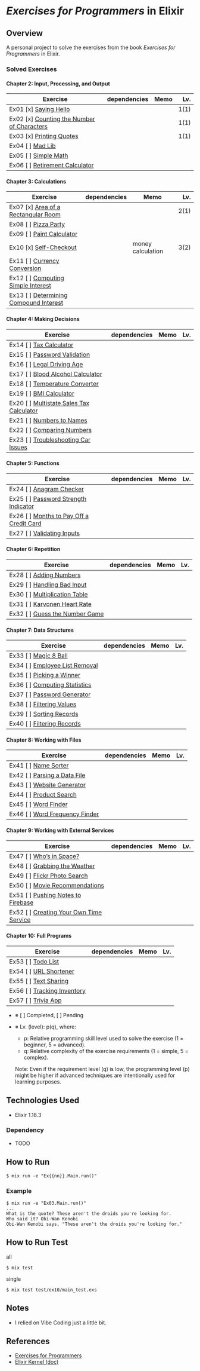 # *Exercises for Programmers* in Elixir

## Overview
A personal project to solve the exercises from the book *Exercises for Programmers* in Elixir.

### Solved Exercises
#### Chapter 2: Input, Processing, and Output
| Exercise | dependencies | Memo  | Lv.  |
| -------- | -------------| ----- | -----:|
| Ex01 [x] [Saying Hello](lib/ex01/main.ex)                      | | |1(1)
| Ex02 [x] [Counting the Number of Characters](lib/ex02/main.ex) | | |1(1)
| Ex03 [x] [Printing Quotes](lib/ex03/main.ex)                   | | |1(1)
| Ex04 [ ] [Mad Lib](lib/ex04/main.ex)                           | | |
| Ex05 [ ] [Simple Math](lib/ex05/main.ex)                       | | |
| Ex06 [ ] [Retirement Calculator](lib/ex06/main.ex)             | | |
#### Chapter 3: Calculations
| Exercise | dependencies | Memo  | Lv.  |
| -------- | -------------| ----- | -----:|
| Ex07 [x] [Area of a Rectangular Room](lib/ex07/main.ex)    | | |2(1)
| Ex08 [ ] [Pizza Party](lib/ex08/main.ex)                   | |
| Ex09 [ ] [Paint Calculator](lib/ex09/main.ex)              | |
| Ex10 [x] [Self-Checkout](lib/ex10/main.ex)                 | | money calculation | 3(2) 
| Ex11 [ ] [Currency Conversion](lib/ex11/main.ex)           | |
| Ex12 [ ] [Computing Simple Interest](lib/ex12/main.ex)     | |
| Ex13 [ ] [Determining Compound Interest](lib/ex13/main.ex) | | | |
#### Chapter 4: Making Decisions
| Exercise | dependencies | Memo  | Lv.  |
| -------- | -------------| ----- | -----:|
| Ex14 [ ] [Tax Calculator](lib/ex14/main.ex)                 | | | |
| Ex15 [ ] [Password Validation](lib/ex15/main.ex)            | | | |
| Ex16 [ ] [Legal Driving Age](lib/ex16/main.ex)              | | | |
| Ex17 [ ] [Blood Alcohol Calculator](lib/ex17/main.ex)       | | | |
| Ex18 [ ] [Temperature Converter](lib/ex18/main.ex)          | | | |
| Ex19 [ ] [BMI Calculator](lib/ex19/main.ex)                 | | | |
| Ex20 [ ] [Multistate Sales Tax Calculator](lib/ex20/main.ex)| | | |
| Ex21 [ ] [Numbers to Names](lib/ex21/main.ex)               | | | |
| Ex22 [ ] [Comparing Numbers](lib/ex22/main.ex)              | | | |
| Ex23 [ ] [Troubleshooting Car Issues](lib/ex23/main.ex)     | | | |
#### Chapter 5: Functions
| Exercise | dependencies | Memo  | Lv.  |
| -------- | -------------| ----- | -----:|
| Ex24 [ ] [Anagram Checker](lib/ex24/main.ex)                 | | | |
| Ex25 [ ] [Password Strength Indicator](lib/ex25/main.ex)     | | | |
| Ex26 [ ] [Months to Pay Off a Credit Card](lib/ex26/main.ex) | | | |
| Ex27 [ ] [Validating Inputs](lib/ex27/main.ex)               | | | |
#### Chapter 6: Repetition
| Exercise | dependencies | Memo  | Lv.  |
| -------- | -------------| ----- | -----:|
| Ex28 [ ] [Adding Numbers](lib/ex28/main.ex)        | | | |
| Ex29 [ ] [Handling Bad Input](lib/ex29/main.ex)    | | | |
| Ex30 [ ] [Multiplication Table](lib/ex30/main.ex)  | | | |
| Ex31 [ ] [Karvonen Heart Rate](lib/ex31/main.ex)   | | | |
| Ex32 [ ] [Guess the Number Game](lib/ex32/main.ex) | | | |
#### Chapter 7: Data Structures
| Exercise | dependencies | Memo  | Lv.  |
| -------- | -------------| ----- | -----:|
| Ex33 [ ] [Magic 8 Ball](lib/ex33/main.ex)          | | | |
| Ex34 [ ] [Employee List Removal](lib/ex34/main.ex) | | | |
| Ex35 [ ] [Picking a Winner](lib/ex35/main.ex)      | | | |
| Ex36 [ ] [Computing Statistics](lib/ex36/main.ex)  | | | |
| Ex37 [ ] [Password Generator](lib/ex37/main.ex)    | | | |
| Ex38 [ ] [Filtering Values](lib/ex39/main.ex)      | | | |
| Ex39 [ ] [Sorting Records](lib/ex39/main.ex)       | | | |
| Ex40 [ ] [Filtering Records](lib/ex40/main.ex)     | | | |
#### Chapter 8: Working with Files
| Exercise | dependencies | Memo  | Lv.  |
| -------- | -------------| ----- | -----:|
| Ex41 [ ] [Name Sorter](lib/ex41/main.ex)           | | | |
| Ex42 [ ] [Parsing a Data File](lib/ex42/main.ex)   | | | |
| Ex43 [ ] [Website Generator](lib/ex43/main.ex)     | | | |
| Ex44 [ ] [Product Search](lib/ex44/main.ex)        | | | |
| Ex45 [ ] [Word Finder](lib/ex45/main.ex)           | | | |
| Ex46 [ ] [Word Frequency Finder](lib/ex46/main.ex) | | | |
#### Chapter 9: Working with External Services
| Exercise | dependencies | Memo  | Lv.  |
| -------- | -------------| ----- | -----:|
| Ex47 [ ] [Who’s in Space?](lib/ex47/main.ex)           | |     
| Ex48 [ ] [Grabbing the Weather](lib/ex48/main.ex)      | |          
| Ex49 [ ] [Flickr Photo Search](lib/ex49/main.ex)       | | |
| Ex50 [ ] [Movie Recommendations](lib/ex50/main.ex)     | |           
| Ex51 [ ] [Pushing Notes to Firebase](lib/ex51/main.ex) | | | | 
| Ex52 [ ] [Creating Your Own Time Service](lib/ex52/) | | | 
#### Chapter 10: Full Programs
| Exercise | dependencies | Memo  | Lv.  |
| -------- | -------------| ----- | -----:|
| Ex53 [ ] [Todo List](lib/ex53/main.ex)          | | |  |
| Ex54 [ ] [URL Shortener](lib/ex54/main.ex)      | | |  |
| Ex55 [ ] [Text Sharing](lib/ex55/main.ex)       | | | 
| Ex56 [ ] [Tracking Inventory](lib/ex56/main.ex) | | | 
| Ex57 [ ] [Trivia App](lib/ex57/main.ex)         | | |  |

- ※ [ ] Completed, [ ] Pending
- ※ Lv. (level): p(q), where:
  - p: Relative programming skill level used to solve the exercise (1 = beginner, 5 = advanced).
  - q: Relative complexity of the exercise requirements (1 = simple, 5 = complex).

  Note: Even if the requirement level (q) is low, the programming level (p) might be higher if advanced techniques are intentionally used for learning purposes.

## Technologies Used
- Elixir 1.18.3

### Dependency
- TODO


## How to Run
```
$ mix run -e "Ex{{nn}}.Main.run()"
```

### Example
```
$ mix run -e "Ex03.Main.run()"
...
What is the quote? These aren't the droids you're looking for.
Who said it? Obi-Wan Kenobi
Obi-Wan Kenobi says, "These aren't the droids you're looking for."
```

## How to Run Test
all
```
$ mix test
```
single
```
$ mix test test/ex10/main_test.exs
```


## Notes
- I relied on Vibe Coding just a little bit.

## References
- [Exercises for Programmers](https://www.oreilly.com/library/view/exercises-for-programmers/9781680501513/)
- [Elixir Kernel (doc)](https://hexdocs.pm/elixir/1.18.3/Kernel.html)
